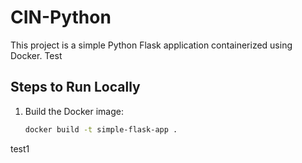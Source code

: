 # CIN-Python

This project is a simple Python Flask application containerized using Docker.
Test

## Steps to Run Locally

1. Build the Docker image:
   ```bash
   docker build -t simple-flask-app .
test1